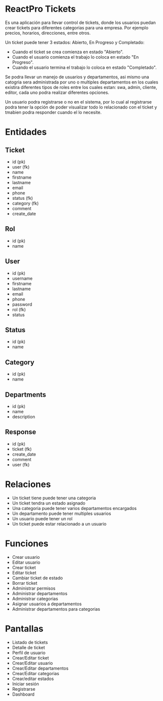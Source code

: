# ReactPro Tickets

Es una aplicación para llevar control de tickets, donde los usuarios puedan crear tickets para diferentes categorias para una empresa.
Por ejemplo precios, horarios, direcciones, entre otros.

Un ticket puede tener 3 estados: Abierto, En Progreso y Completado:

- Cuando el ticket se crea comienza en estado "Abierto".
- Cuando el usuario comienza el trabajo lo coloca en estado "En Progreso".
- Cuando el usuario termina el trabajo lo coloca en estado "Completado".

Se podra llevar un manejo de usuarios y departamentos, asi mismo una catogria sera administrada por uno o multiples departamentos en los cuales
existira diferentes tipos de roles entre los cuales estan: swa, admin, cliente, editor, cada uno podra realizar diferentes opciones.

Un usuario podra registrarse o no en el sistema, por lo cual al registrarse podra tener la opción de poder visualizar todo lo relacionado con el ticket
y tmabien podra responder cuando el lo necesite.

# Entidades

## Ticket

- id (pk)
- user (fk)
- name
- firstname
- lastname
- email
- phone
- status (fk)
- category (fk)
- comment
- create_date

## Rol

- id (pk)
- name

## User

- id (pk)
- username
- firstname
- lastname
- email
- phone
- password
- rol (fk)
- status

## Status

- id (pk)
- name

## Category

- id (pk)
- name

## Departments

- id (pk)
- name
- description

## Response

- id (pk)
- ticket (fk)
- create_date
- comment
- user (fk)

# Relaciones

- Un ticket tiene puede tener una categoria
- Un ticket tendra un estado asignado
- Una categoria puede tener varios departamentos encargados
- Un departamento puede tener multiples usuarios
- Un usuario puede tener un rol
- Un ticket puede estar relacionado a un usuario

# Funciones

- Crear usuario
- Editar usuario
- Crear ticket
- Editar ticket
- Cambiar ticket de estado
- Borrar ticket
- Administrar permisos
- Administrar departamentos
- Administrar categorias
- Asignar usuarios a departamentos
- Administrar departamentos para categorias

# Pantallas

- Listado de tickets
- Detalle de ticket
- Perfil de usuario
- Crear/Editar ticket
- Crear/Editar usuario
- Crear/Editar departamentos
- Crear/Editar categorias
- Crear/editar estados
- Iniciar sesión
- Registrarse
- Dashboard
